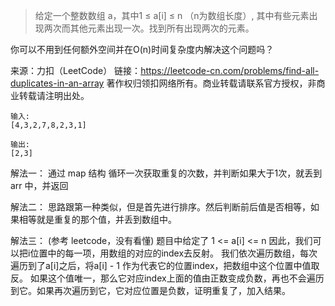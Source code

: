 > 给定一个整数数组 a，其中1 ≤ a[i] ≤ n （n为数组长度）, 其中有些元素出现两次而其他元素出现一次。找到所有出现两次的元素。

你可以不用到任何额外空间并在O(n)时间复杂度内解决这个问题吗？

来源：力扣（LeetCode）
链接：https://leetcode-cn.com/problems/find-all-duplicates-in-an-array
著作权归领扣网络所有。商业转载请联系官方授权，非商业转载请注明出处。

```
输入:
[4,3,2,7,8,2,3,1]

输出:
[2,3]

```

解法一： 
通过 map 结构 循环一次获取重复的次数，并判断如果大于1次，就丢到 arr 中，并返回

解法二： 
思路跟第一种类似，但是首先进行排序。然后判断前后值是否相等，如果相等就是重复的那个值，并丢到数组中。

解法三： (参考 leetcode，没有看懂)
题目中给定了 1 <= a[i] <= n
因此，我们可以把i位置中的每一项，用数组的对应的index去反射。
我们依次遍历数组，每次遍历到了a[i]之后，将a[i] - 1 作为代表它的位置index，把数组中这个位置中值取反。
如果这个值唯一，那么它对应index上面的值由正数变成负数，再也不会遍历到它。如果再次遍历到它，它对应位置是负数，证明重复了，加入结果。